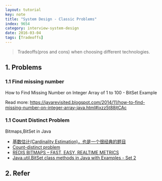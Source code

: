```yaml
---
layout: tutorial
key: note
title: "System Design - Classic Problems"
index: 9654
category: interview-system-design
date: 2016-03-04
tags: [Tradeoffs]
---
```


> Tradeoffs(pros and cons) when choosing different technologies.

## 1. Problems
### 1.1 Find missing number
How to Find Missing Number on Integer Array of 1 to 100 - BitSet Example

Read more: https://javarevisited.blogspot.com/2014/11/how-to-find-missing-number-on-integer-array-java.html#ixzz5t88jtCAc

### 1.1 Count Distinct Problem
Bitmaps,BitSet in Java
* [基数估计(Cardinality Estimation)，也是一个很经典的题目](https://soulmachine.gitbooks.io/system-design/content/cn/bigdata/cardinality-estimation.html)
* [Count-distinct problem](https://en.wikipedia.org/wiki/Count-distinct_problem)
* [REDIS BITMAPS – FAST, EASY, REALTIME METRICS](https://blog.getspool.com/2011/11/29/fast-easy-realtime-metrics-using-redis-bitmaps/)
* [Java.util.BitSet class methods in Java with Examples - Set 2](https://www.geeksforgeeks.org/bitset-class-methods-java-examples-set-2/)


## 2. Refer

